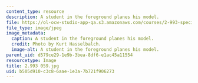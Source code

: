 ```yaml
---
content_type: resource
description: A student in the foreground planes his model.
file: https://ol-ocw-studio-app-qa.s3.amazonaws.com/courses/2-993-special-topics-in-mechanical-engineering-the-art-and-science-of-boat-design-january-iap-2007/b505d910c3c86aae1e3a7b721f906273_2993059.jpg
file_type: image/jpeg
image_metadata:
  caption: A student in the foreground planes his model.
  credit: Photo by Kurt Hasselbalch.
  image-alt: A student in the foreground planes his model.
parent_uid: d579ce29-1e9b-3bea-8df6-e1ac45a11554
resourcetype: Image
title: 2.993 059.jpg
uid: b505d910-c3c8-6aae-1e3a-7b721f906273
---
```

